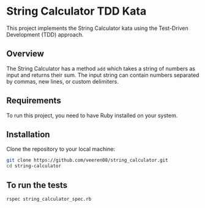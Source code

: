 # String Calculator TDD Kata

This project implements the String Calculator kata using the Test-Driven Development (TDD) approach.

## Overview

The String Calculator has a method `add` which takes a string of numbers as input and returns their sum. The input string can contain numbers separated by commas, new lines, or custom delimiters.

## Requirements

To run this project, you need to have Ruby installed on your system.

## Installation

Clone the repository to your local machine:

```bash
git clone https://github.com/veeren08/string_calculator.git
cd string-calculator
```

## To run the tests

```
rspec string_calculator_spec.rb
```

